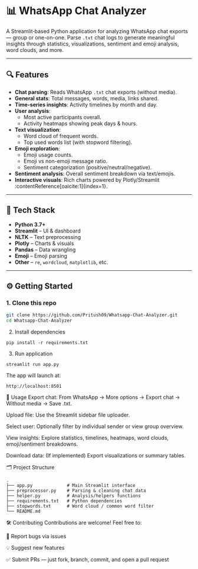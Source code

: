 # 📊 WhatsApp Chat Analyzer

A Streamlit‑based Python application for analyzing WhatsApp chat exports — group or one-on-one. Parse `.txt` chat logs to generate meaningful insights through statistics, visualizations, sentiment and emoji analysis, word clouds, and more.

---

## 🔍 Features

- **Chat parsing**: Reads WhatsApp `.txt` chat exports (without media).
- **General stats**: Total messages, words, media, links shared.
- **Time-series insights**: Activity timelines by month and day.
- **User analysis**:
  - Most active participants overall.
  - Activity heatmaps showing peak days & hours.
- **Text visualization**:
  - Word cloud of frequent words.
  - Top used words list (with stopword filtering).
- **Emoji exploration**:
  - Emoji usage counts.
  - Emoji vs non-emoji message ratio.
  - Sentiment categorization (positive/neutral/negative).
- **Sentiment analysis**: Overall sentiment breakdown via text/emojis.
- **Interactive visuals**: Rich charts powered by Plotly/Streamlit :contentReference[oaicite:1]{index=1}.

---

## 🚀 Tech Stack

- **Python 3.7+**
- **Streamlit** – UI & dashboard  
- **NLTK** – Text preprocessing  
- **Plotly** – Charts & visuals  
- **Pandas** – Data wrangling  
- **Emoji** – Emoji parsing  
- **Other** – `re`, `wordcloud`, `matplotlib`, etc.

---

## ⚙️ Getting Started

### 1. Clone this repo  
```bash
git clone https://github.com/Pritush09/Whatsapp-Chat-Analyzer.git
cd Whatsapp-Chat-Analyzer
```
2. Install dependencies
```
pip install -r requirements.txt
```
3. Run application
```
streamlit run app.py
```
The app will launch at:
```
http://localhost:8501
```

🚀 Usage
Export chat: From WhatsApp → More options → Export chat → Without media → Save .txt.

Upload file: Use the Streamlit sidebar file uploader.

Select user: Optionally filter by individual sender or view group overview.

View insights: Explore statistics, timelines, heatmaps, word clouds, emoji/sentiment breakdowns.

Download data: (If implemented) Export visualizations or summary tables.

🗂️ Project Structure
```
.
├── app.py             # Main Streamlit interface
├── preprocessor.py    # Parsing & cleaning chat data
├── helper.py          # Analysis/helpers functions
├── requirements.txt   # Python dependencies
├── stopwords.txt      # Word cloud / common word filter
└── README.md
```

🛠️ Contributing
Contributions are welcome! Feel free to:

🐞 Report bugs via issues

💡 Suggest new features

✅ Submit PRs — just fork, branch, commit, and open a pull request

